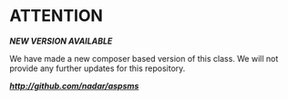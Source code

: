 ATTENTION
================

***NEW VERSION AVAILABLE***

We have made a new composer based version of this class. We will not provide any further updates for this repository.

***http://github.com/nadar/aspsms***

